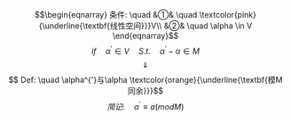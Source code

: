 $$\begin{eqnarray}
条件: \quad
&①& \quad \textcolor{pink}{\underline{\textbf{线性空间}}}V\\
&②& \quad \alpha \in V
\end{eqnarray}$$
$$if \quad \alpha^{'} \in V \quad S.t. \quad  \alpha^{'}-\alpha \in M$$
$$\quad \Downarrow \quad $$
$$ Def: \quad \alpha^{'}与\alpha  \textcolor{orange}{\underline{\textbf{模M同余}}}$$
$$简记: \quad \alpha^{'} \equiv a(mod M)$$